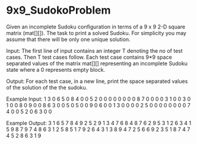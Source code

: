 # 9x9_SudokoProblem
Given an incomplete Sudoku configuration in terms of a 9 x 9  2-D square matrix (mat[][]). 
The task to print a solved Sudoku. For simplicity you may assume that there will be only one unique solution.

Input:
The first line of input contains an integer T denoting the no of test cases. Then T test cases follow.
Each test case contains 9*9 space separated values of the matrix mat[][] representing an incomplete Sudoku state where a 0 
represents empty block.


Output:
For each test case, in a new line, print the space separated values of the solution of the the sudoku.

Example Input:
1
3 0 6 5 0 8 4 0 0
5 2 0 0 0 0 0 0 0
0 8 7 0 0 0 0 3 1
0 0 3 0 1 0 0 8 0
9 0 0 8 6 3 0 0 5
0 5 0 0 9 0 6 0 0
1 3 0 0 0 0 2 5 0
0 0 0 0 0 0 0 7 4
0 0 5 2 0 6 3 0 0

Example Output:
3 1 6 5 7 8 4 9 2
5 2 9 1 3 4 7 6 8
4 8 7 6 2 9 5 3 1
2 6 3 4 1 5 9 8 7
9 7 4 8 6 3 1 2 5
8 5 1 7 9 2 6 4 3
1 3 8 9 4 7 2 5 6
6 9 2 3 5 1 8 7 4
7 4 5 2 8 6 3 1 9

